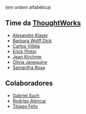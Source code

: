 (em ordem alfabética)

Time da [ThoughtWorks](http://thoughtworks.com)
----

* [Alexandre Klaser](mailto:aklaser@thoughtworks.com)
* [Barbara Wolff Dick](mailto:bdick@thoughtworks.com)
* [Carlos Villela](mailto:cvillela@thoughtworks.com)
* [Erick Pintor](mailto:epintor@thoughtworks.com)
* [Jean Kirchner](mailto:jkirchne@thoughtworks.com)
* [Olivia Janequine](mailto:oliviaj@thoughtworks.com)
* [Samantha Rosa](mailto:srosa@thoughtworks.com)

Colaboradores
----

* [Gabriel Such](mailto:gabrielsuch@gmail.com)
* [Rodrigo Alencar](mailto:ralencar@thoughtworks.com)
* [Thiago Felix](mailto:tfelix@thoughtworks.com)